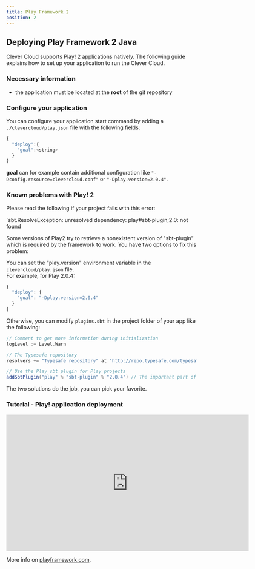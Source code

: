 ```yaml
---
title: Play Framework 2
position: 2
---
```


## Deploying Play Framework 2 Java

Clever Cloud supports Play! 2 applications natively. The following guide explains how to set up your application to run the Clever Cloud.  

### Necessary information

* the application must be located at the **root** of the git repository

### Configure your application

You can configure your application start command by adding a `./clevercloud/play.json` file with the following fields:

```javascript
{
  "deploy":{
    "goal":<string>
  }
}
```

**goal** can for example contain additional configuration like
`"-Dconfig.resource=clevercloud.conf"` or `"-Dplay.version=2.0.4"`.


### Known problems with Play! 2

Please read the following if your project fails with this error:  

`sbt.ResolveException: unresolved dependency: play#sbt-plugin;2.0: not found

Some versions of Play2 try to retrieve a nonexistent version of
"sbt-plugin" which is required by the framework to work.
You have two options to fix this problem:

You can set the "play.version" environment variable in the
`clevercloud/play.json` file.  
For example, for Play 2.0.4:

``` javascript
{
  "deploy": {
    "goal": "-Dplay.version=2.0.4"
  }
}
```

Otherwise, you can modify `plugins.sbt` in the project folder of your
app like the following:

``` scala
// Comment to get more information during initialization
logLevel := Level.Warn

// The Typesafe repository
resolvers += "Typesafe repository" at "http://repo.typesafe.com/typesafe/releases/"

// Use the Play sbt plugin for Play projects
addSbtPlugin("play" % "sbt-plugin" % "2.0.4") // The important part of the configuration
```

The two solutions do the job, you can pick your favorite.


### Tutorial - Play! application deployment

<p>
  <iframe width="640"; height="360" src="http://www.youtube.com/embed/HL366BhWFMw" frameborder="0" allowfullscreen></iframe>
</p>


More info on <a target="_blank" href="http://www.playframework.com">playframework.com</a>.